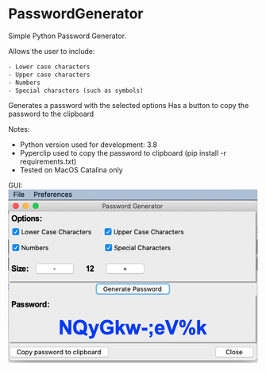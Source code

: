 # PasswordGenerator

Simple Python Password Generator.

Allows the user to include:

    - Lower case characters
    - Upper case characters
    - Numbers
    - Special characters (such as symbols)
    
Generates a password with the selected options
Has a button to copy the password to the clipboard


Notes:
* Python version used for development: 3.8
* Pyperclip used to copy the password to clipboard (pip install -r requirements.txt)
* Tested on MacOS Catalina only

GUI:
    ![GUI](https://github.com/felipechaulet/PasswordGenerator/blob/master/blob/main_gui.png)
